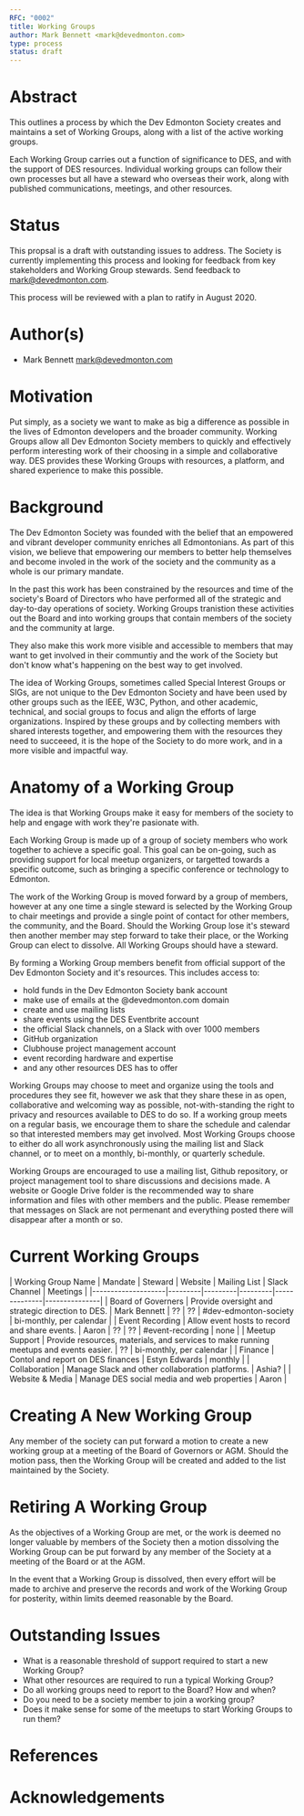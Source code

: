 ```yaml
---
RFC: "0002"
title: Working Groups
author: Mark Bennett <mark@devedmonton.com>
type: process
status: draft
---
```


# Abstract

This outlines a process by which the Dev Edmonton Society creates and maintains a set of Working Groups, along with a list of the active working groups.

Each Working Group carries out a function of significance to DES, and with the support of DES resources. Individual working groups can follow their own processes but all have a steward who overseas their work, along with published communications, meetings, and other resources.

# Status

This propsal is a draft with outstanding issues to address. The Society is currently implementing this process and looking for feedback from key stakeholders and Working Group stewards. Send feedback to mark@devedmonton.com.

This process will be reviewed with a plan to ratify in August 2020.

# Author(s)

* Mark Bennett <mark@devedmonton.com>

# Motivation

Put simply, as a society we want to make as big a difference as possible in the lives of Edmonton developers and the broader community. Working Groups allow all Dev Edmonton Society members to quickly and effectively perform interesting work of their choosing in a simple and collaborative way. DES provides these Working Groups with resources, a platform, and shared experience to make this possible.

# Background

The Dev Edmonton Society was founded with the belief that an empowered and vibrant developer community enriches all Edmontonians. As part of this vision, we believe that empowering our members to better help themselves and become involed in the work of the society and the community as a whole is our primary mandate.

In the past this work has been constrained by the resources and time of the society's Board of Directors who have performed all of the strategic and day-to-day operations of society. Working Groups tranistion these activities out the Board and into working groups that contain members of the society and the community at large.

They also make this work more visible and accessible to members that may want to get involved in their communtiy and the work of the Society but don't know what's happening on the best way to get involved.

The idea of Working Groups, sometimes called Special Interest Groups or SIGs, are not unique to the Dev Edmonton Society and have been used by other groups such as the IEEE, W3C, Python, and other academic, technical, and social groups to focus and align the efforts of large organizations. Inspired by these groups and by collecting members with shared interests together, and empowering them with the resources they need to succeeed, it is the hope of the Society to do more work, and in a more visible and impactful way.

# Anatomy of a Working Group

The idea is that Working Groups make it easy for members of the society to help and engage with work they're pasionate with.

Each Working Group is made up of a group of society members who work together to achieve a specific goal. This goal can be on-going, such as providing support for local meetup organizers, or targetted towards a specific outcome, such as bringing a specific conference or technology to Edmonton.

The work of the Working Group is moved forward by a group of members, however at any one time a single steward is selected by the Working Group to chair meetings and provide a single point of contact for other members, the community, and the Board. Should the Working Group lose it's steward then another member may step forward to take their place, or the Working Group can elect to dissolve. All Working Groups should have a steward.

By forming a Working Group members benefit from official support of the Dev Edmonton Society and it's resources. This includes access to:

 * hold funds in the Dev Edmonton Society bank account
 * make use of emails at the @devedmonton.com domain
 * create and use mailing lists
 * share events using the DES Eventbrite account
 * the official Slack channels, on a Slack with over 1000 members
 * GitHub organization
 * Clubhouse project management account
 * event recording hardware and expertise
 * and any other resources DES has to offer

Working Groups may choose to meet and organize using the tools and procedures they see fit, however we ask that they share these in as open, collaborative and welcoming way as possible, not-with-standing the right to privacy and resources available to DES to do so. If a working group meets on a regular basis, we encourage them to share the schedule and calendar so that interested members may get involved. Most Working Groups choose to either do all work asynchronously using the mailing list and Slack channel, or to meet on a monthly, bi-monthly, or quarterly schedule.

Working Groups are encouraged to use a mailing list, Github repository, or project management tool to share discussions and decisions made. A website or Google Drive folder is the recommended way to share information and files with other members and the public. Please remember that messages on Slack are not permenant and everything posted there will disappear after a month or so.

# Current Working Groups

| Working Group Name | Mandate | Steward | Website | Mailing List | Slack Channel | Meetings |
|--------------------|---------|---------|---------|--------------|---------------|
| Board of Governers | Provide oversight and strategic direction to DES. | Mark Bennett | ?? | ?? | #dev-edmonton-society | bi-monthly, per calendar |
| Event Recording    | Allow event hosts to record and share events. | Aaron | ?? | ?? | #event-recording | none |
| Meetup Support | Provide resources, materials, and services to make running meetups and events easier. | ?? | bi-monthly, per calendar |
| Finance | Contol and report on DES finances | Estyn Edwards | monthly |
| Collaboration | Manage Slack and other collaboration platforms. | Ashia? |
| Website & Media | Manage DES social media and web properties | Aaron |

# Creating A New Working Group

Any member of the society can put forward a motion to create a new working group at a meeting of the Board of Governors or AGM. Should the motion pass, then the Working Group will be created and added to the list maintained by the Society.

# Retiring A Working Group

As the objectives of a Working Group are met, or the work is deemed no longer valuable by members of the Society then a motion dissolving the Working Group can be put forward by any member of the Society at a meeting of the Board or at the AGM.

In the event that a Working Group is dissolved, then every effort will be made to archive and preserve the records and work of the Working Group for posterity, within limits deemed reasonable by the Board.

# Outstanding Issues

* What is a reasonable threshold of support required to start a new Working Group?
* What other resources are required to run a typical Working Group?
* Do all working groups need to report to the Board? How and when?
* Do you need to be a society member to join a working group?
* Does it make sense for some of the meetups to start Working Groups to run them?

# References

# Acknowledgements